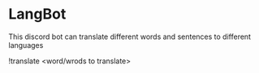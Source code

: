 # LangBot
This discord bot can translate different words and sentences to different languages

!translate <word/wrods to translate> <language translating to>
